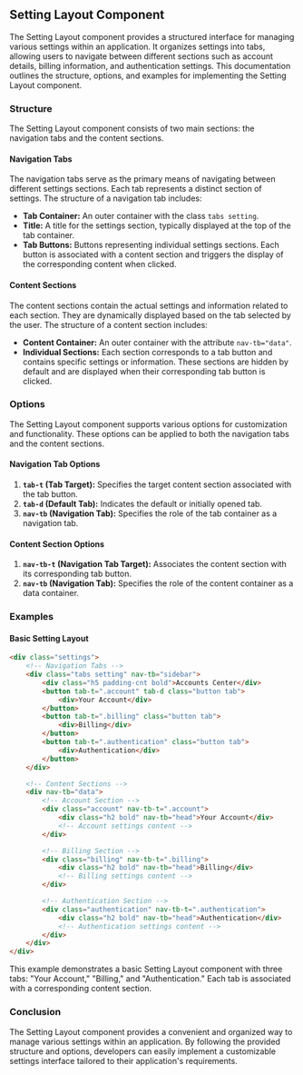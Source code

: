## Setting Layout Component

The Setting Layout component provides a structured interface for managing various settings within an application. It organizes settings into tabs, allowing users to navigate between different sections such as account details, billing information, and authentication settings. This documentation outlines the structure, options, and examples for implementing the Setting Layout component.

### Structure

The Setting Layout component consists of two main sections: the navigation tabs and the content sections.

#### Navigation Tabs

The navigation tabs serve as the primary means of navigating between different settings sections. Each tab represents a distinct section of settings. The structure of a navigation tab includes:

- **Tab Container:** An outer container with the class `tabs setting`.
- **Title:** A title for the settings section, typically displayed at the top of the tab container.
- **Tab Buttons:** Buttons representing individual settings sections. Each button is associated with a content section and triggers the display of the corresponding content when clicked.

#### Content Sections

The content sections contain the actual settings and information related to each section. They are dynamically displayed based on the tab selected by the user. The structure of a content section includes:

- **Content Container:** An outer container with the attribute `nav-tb="data"`.
- **Individual Sections:** Each section corresponds to a tab button and contains specific settings or information. These sections are hidden by default and are displayed when their corresponding tab button is clicked.

### Options

The Setting Layout component supports various options for customization and functionality. These options can be applied to both the navigation tabs and the content sections.

#### Navigation Tab Options

1. **`tab-t` (Tab Target):** Specifies the target content section associated with the tab button.
2. **`tab-d` (Default Tab):** Indicates the default or initially opened tab.
3. **`nav-tb` (Navigation Tab):** Specifies the role of the tab container as a navigation tab.

#### Content Section Options

1. **`nav-tb-t` (Navigation Tab Target):** Associates the content section with its corresponding tab button.
2. **`nav-tb` (Navigation Tab):** Specifies the role of the content container as a data container.

### Examples

#### Basic Setting Layout

```html
<div class="settings">
    <!-- Navigation Tabs -->
    <div class="tabs setting" nav-tb="sidebar">
        <div class="h5 padding-cnt bold">Accounts Center</div>
        <button tab-t=".account" tab-d class="button tab">
            <div>Your Account</div>
        </button>
        <button tab-t=".billing" class="button tab">
            <div>Billing</div>
        </button>
        <button tab-t=".authentication" class="button tab">
            <div>Authentication</div>
        </button>
    </div>

    <!-- Content Sections -->
    <div nav-tb="data">
        <!-- Account Section -->
        <div class="account" nav-tb-t=".account">
            <div class="h2 bold" nav-tb="head">Your Account</div>
            <!-- Account settings content -->
        </div>

        <!-- Billing Section -->
        <div class="billing" nav-tb-t=".billing">
            <div class="h2 bold" nav-tb="head">Billing</div>
            <!-- Billing settings content -->
        </div>

        <!-- Authentication Section -->
        <div class="authentication" nav-tb-t=".authentication">
            <div class="h2 bold" nav-tb="head">Authentication</div>
            <!-- Authentication settings content -->
        </div>
    </div>
</div>
```

This example demonstrates a basic Setting Layout component with three tabs: "Your Account," "Billing," and "Authentication." Each tab is associated with a corresponding content section.

### Conclusion

The Setting Layout component provides a convenient and organized way to manage various settings within an application. By following the provided structure and options, developers can easily implement a customizable settings interface tailored to their application's requirements.
